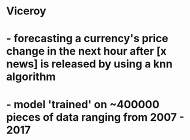 # Viceroy
# - forecasting a currency's price change in the next hour after [x news] is released by using a knn algorithm
# - model 'trained' on ~400000 pieces of data ranging from 2007 - 2017
